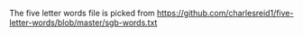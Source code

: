 The five letter words file is picked from https://github.com/charlesreid1/five-letter-words/blob/master/sgb-words.txt